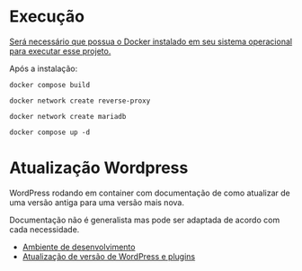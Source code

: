 # Execução

[Será necessário que possua o Docker instalado em seu sistema operacional para executar esse projeto.](https://docs.docker.com/get-docker/)

Após a instalação:

`docker compose build`

`docker network create reverse-proxy`

`docker network create mariadb`

`docker compose up -d`

# Atualização Wordpress

WordPress rodando em container com documentação de como atualizar de uma versão antiga para uma versão mais nova.

Documentação não é generalista mas pode ser adaptada de acordo com cada necessidade.

* [Ambiente de desenvolvimento](docs/ambiente-dev-local.md)
* [Atualização de versão de WordPress e plugins](docs/atualizacao.md)

